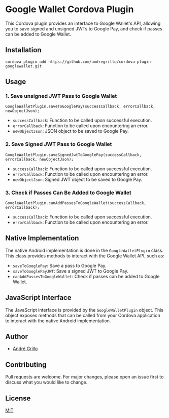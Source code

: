 # Google Wallet Cordova Plugin

This Cordova plugin provides an interface to Google Wallet's API, allowing you to save signed and unsigned JWTs to Google Pay, and check if passes can be added to Google Wallet.

## Installation

```
cordova plugin add https://github.com/andregrillo/cordova-plugin-googlewallet.git
```

## Usage

### 1. Save unsigned JWT Pass to Google Wallet

```
GoogleWalletPlugin.saveToGooglePay(successCallback, errorCallback, newObjectJson);
```

- `successCallback`: Function to be called upon successful execution.
- `errorCallback`: Function to be called upon encountering an error.
- `newObjectJson`: JSON object to be saved to Google Pay.

### 2. Save Signed JWT Pass to Google Wallet

```
GoogleWalletPlugin.saveSignedJwtToGooglePay(successCallback, errorCallback, newObjectJson);
```

- `successCallback`: Function to be called upon successful execution.
- `errorCallback`: Function to be called upon encountering an error.
- `newObjectJson`: Signed JWT object to be saved to Google Pay.

### 3. Check if Passes Can Be Added to Google Wallet

```
GoogleWalletPlugin.canAddPassesToGoogleWallet(successCallback, errorCallback);
```

- `successCallback`: Function to be called upon successful execution.
- `errorCallback`: Function to be called upon encountering an error.

## Native Implementation

The native Android implementation is done in the `GoogleWalletPlugin` class. This class provides methods to interact with the Google Wallet API, such as:

- `saveToGooglePay`: Save a pass to Google Pay.
- `saveToGooglePayJWT`: Save a signed JWT to Google Pay.
- `canAddPassesToGoogleWallet`: Check if passes can be added to Google Wallet.

## JavaScript Interface

The JavaScript interface is provided by the `GoogleWalletPlugin` object. This object exposes methods that can be called from your Cordova application to interact with the native Android implementation.

## Author

- [André Grillo](https://github.com/andregrillo)

## Contributing

Pull requests are welcome. For major changes, please open an issue first to discuss what you would like to change.

## License

[MIT](https://choosealicense.com/licenses/mit/)
